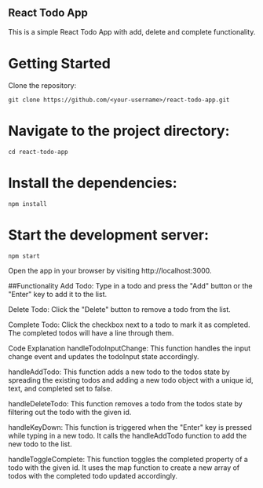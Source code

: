 ## React Todo App
This is a simple React Todo App with add, delete and complete functionality.

# Getting Started
Clone the repository:

`git clone https://github.com/<your-username>/react-todo-app.git`
  
# Navigate to the project directory:
`cd react-todo-app`

# Install the dependencies:
`npm install`

# Start the development server:
`npm start`

Open the app in your browser by visiting http://localhost:3000.

##Functionality
Add Todo: Type in a todo and press the "Add" button or the "Enter" key to add it to the list.

Delete Todo: Click the "Delete" button to remove a todo from the list.

Complete Todo: Click the checkbox next to a todo to mark it as completed. The completed todos will have a line through them.

Code Explanation
handleTodoInputChange: This function handles the input change event and updates the todoInput state accordingly.

handleAddTodo: This function adds a new todo to the todos state by spreading the existing todos and adding a new todo object with a unique id, text, and completed set to false.

handleDeleteTodo: This function removes a todo from the todos state by filtering out the todo with the given id.

handleKeyDown: This function is triggered when the "Enter" key is pressed while typing in a new todo. It calls the handleAddTodo function to add the new todo to the list.

handleToggleComplete: This function toggles the completed property of a todo with the given id. It uses the map function to create a new array of todos with the completed todo updated accordingly.
